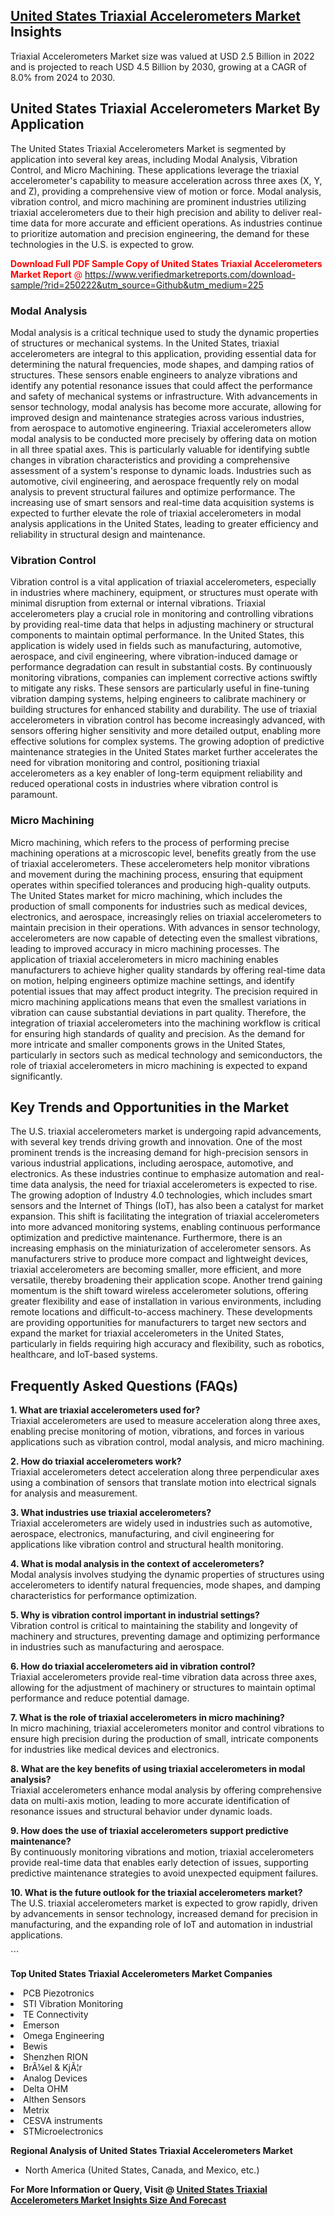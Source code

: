 <h2><a href="https://www.verifiedmarketreports.com/download-sample/?rid=250222&amp;utm_source=Github&amp;utm_medium=225" target="_blank">United States Triaxial Accelerometers Market</a> Insights</h2><p>Triaxial Accelerometers Market size was valued at USD 2.5 Billion in 2022 and is projected to reach USD 4.5 Billion by 2030, growing at a CAGR of 8.0% from 2024 to 2030.</p><p> <h2>United States Triaxial Accelerometers Market By Application</h2> <p>The United States Triaxial Accelerometers Market is segmented by application into several key areas, including Modal Analysis, Vibration Control, and Micro Machining. These applications leverage the triaxial accelerometer's capability to measure acceleration across three axes (X, Y, and Z), providing a comprehensive view of motion or force. Modal analysis, vibration control, and micro machining are prominent industries utilizing triaxial accelerometers due to their high precision and ability to deliver real-time data for more accurate and efficient operations. As industries continue to prioritize automation and precision engineering, the demand for these technologies in the U.S. is expected to grow. <p><span class=""><span style="color: #ff0000;"><strong>Download Full PDF Sample Copy of United States Triaxial Accelerometers Market Report</strong> @ </span><a href="https://www.verifiedmarketreports.com/download-sample/?rid=250222&amp;utm_source=Github&amp;utm_medium=225" target="_blank">https://www.verifiedmarketreports.com/download-sample/?rid=250222&amp;utm_source=Github&amp;utm_medium=225</a></span></p></p> <h3>Modal Analysis</h3> <p>Modal analysis is a critical technique used to study the dynamic properties of structures or mechanical systems. In the United States, triaxial accelerometers are integral to this application, providing essential data for determining the natural frequencies, mode shapes, and damping ratios of structures. These sensors enable engineers to analyze vibrations and identify any potential resonance issues that could affect the performance and safety of mechanical systems or infrastructure. With advancements in sensor technology, modal analysis has become more accurate, allowing for improved design and maintenance strategies across various industries, from aerospace to automotive engineering. Triaxial accelerometers allow modal analysis to be conducted more precisely by offering data on motion in all three spatial axes. This is particularly valuable for identifying subtle changes in vibration characteristics and providing a comprehensive assessment of a system's response to dynamic loads. Industries such as automotive, civil engineering, and aerospace frequently rely on modal analysis to prevent structural failures and optimize performance. The increasing use of smart sensors and real-time data acquisition systems is expected to further elevate the role of triaxial accelerometers in modal analysis applications in the United States, leading to greater efficiency and reliability in structural design and maintenance.</p> <h3>Vibration Control</h3> <p>Vibration control is a vital application of triaxial accelerometers, especially in industries where machinery, equipment, or structures must operate with minimal disruption from external or internal vibrations. Triaxial accelerometers play a crucial role in monitoring and controlling vibrations by providing real-time data that helps in adjusting machinery or structural components to maintain optimal performance. In the United States, this application is widely used in fields such as manufacturing, automotive, aerospace, and civil engineering, where vibration-induced damage or performance degradation can result in substantial costs. By continuously monitoring vibrations, companies can implement corrective actions swiftly to mitigate any risks. These sensors are particularly useful in fine-tuning vibration damping systems, helping engineers to calibrate machinery or building structures for enhanced stability and durability. The use of triaxial accelerometers in vibration control has become increasingly advanced, with sensors offering higher sensitivity and more detailed output, enabling more effective solutions for complex systems. The growing adoption of predictive maintenance strategies in the United States market further accelerates the need for vibration monitoring and control, positioning triaxial accelerometers as a key enabler of long-term equipment reliability and reduced operational costs in industries where vibration control is paramount.</p> <h3>Micro Machining</h3> <p>Micro machining, which refers to the process of performing precise machining operations at a microscopic level, benefits greatly from the use of triaxial accelerometers. These accelerometers help monitor vibrations and movement during the machining process, ensuring that equipment operates within specified tolerances and producing high-quality outputs. The United States market for micro machining, which includes the production of small components for industries such as medical devices, electronics, and aerospace, increasingly relies on triaxial accelerometers to maintain precision in their operations. With advances in sensor technology, accelerometers are now capable of detecting even the smallest vibrations, leading to improved accuracy in micro machining processes. The application of triaxial accelerometers in micro machining enables manufacturers to achieve higher quality standards by offering real-time data on motion, helping engineers optimize machine settings, and identify potential issues that may affect product integrity. The precision required in micro machining applications means that even the smallest variations in vibration can cause substantial deviations in part quality. Therefore, the integration of triaxial accelerometers into the machining workflow is critical for ensuring high standards of quality and precision. As the demand for more intricate and smaller components grows in the United States, particularly in sectors such as medical technology and semiconductors, the role of triaxial accelerometers in micro machining is expected to expand significantly.</p> <h2>Key Trends and Opportunities in the Market</h2> <p>The U.S. triaxial accelerometers market is undergoing rapid advancements, with several key trends driving growth and innovation. One of the most prominent trends is the increasing demand for high-precision sensors in various industrial applications, including aerospace, automotive, and electronics. As these industries continue to emphasize automation and real-time data analysis, the need for triaxial accelerometers is expected to rise. The growing adoption of Industry 4.0 technologies, which includes smart sensors and the Internet of Things (IoT), has also been a catalyst for market expansion. This shift is facilitating the integration of triaxial accelerometers into more advanced monitoring systems, enabling continuous performance optimization and predictive maintenance. Furthermore, there is an increasing emphasis on the miniaturization of accelerometer sensors. As manufacturers strive to produce more compact and lightweight devices, triaxial accelerometers are becoming smaller, more efficient, and more versatile, thereby broadening their application scope. Another trend gaining momentum is the shift toward wireless accelerometer solutions, offering greater flexibility and ease of installation in various environments, including remote locations and difficult-to-access machinery. These developments are providing opportunities for manufacturers to target new sectors and expand the market for triaxial accelerometers in the United States, particularly in fields requiring high accuracy and flexibility, such as robotics, healthcare, and IoT-based systems.</p> <h2>Frequently Asked Questions (FAQs)</h2> <p><b>1. What are triaxial accelerometers used for?</b><br>Triaxial accelerometers are used to measure acceleration along three axes, enabling precise monitoring of motion, vibrations, and forces in various applications such as vibration control, modal analysis, and micro machining.</p> <p><b>2. How do triaxial accelerometers work?</b><br>Triaxial accelerometers detect acceleration along three perpendicular axes using a combination of sensors that translate motion into electrical signals for analysis and measurement.</p> <p><b>3. What industries use triaxial accelerometers?</b><br>Triaxial accelerometers are widely used in industries such as automotive, aerospace, electronics, manufacturing, and civil engineering for applications like vibration control and structural health monitoring.</p> <p><b>4. What is modal analysis in the context of accelerometers?</b><br>Modal analysis involves studying the dynamic properties of structures using accelerometers to identify natural frequencies, mode shapes, and damping characteristics for performance optimization.</p> <p><b>5. Why is vibration control important in industrial settings?</b><br>Vibration control is critical to maintaining the stability and longevity of machinery and structures, preventing damage and optimizing performance in industries such as manufacturing and aerospace.</p> <p><b>6. How do triaxial accelerometers aid in vibration control?</b><br>Triaxial accelerometers provide real-time vibration data across three axes, allowing for the adjustment of machinery or structures to maintain optimal performance and reduce potential damage.</p> <p><b>7. What is the role of triaxial accelerometers in micro machining?</b><br>In micro machining, triaxial accelerometers monitor and control vibrations to ensure high precision during the production of small, intricate components for industries like medical devices and electronics.</p> <p><b>8. What are the key benefits of using triaxial accelerometers in modal analysis?</b><br>Triaxial accelerometers enhance modal analysis by offering comprehensive data on multi-axis motion, leading to more accurate identification of resonance issues and structural behavior under dynamic loads.</p> <p><b>9. How does the use of triaxial accelerometers support predictive maintenance?</b><br>By continuously monitoring vibrations and motion, triaxial accelerometers provide real-time data that enables early detection of issues, supporting predictive maintenance strategies to avoid unexpected equipment failures.</p> <p><b>10. What is the future outlook for the triaxial accelerometers market?</b><br>The U.S. triaxial accelerometers market is expected to grow rapidly, driven by advancements in sensor technology, increased demand for precision in manufacturing, and the expanding role of IoT and automation in industrial applications.</p> ```</p><p><strong>Top United States Triaxial Accelerometers Market Companies</strong></p><div data-test-id=""><p><li>PCB Piezotronics</li><li> STI Vibration Monitoring</li><li> TE Connectivity</li><li> Emerson</li><li> Omega Engineering</li><li> Bewis</li><li> Shenzhen RION</li><li> BrÃ¼el & KjÃ¦r</li><li> Analog Devices</li><li> Delta OHM</li><li> Althen Sensors</li><li> Metrix</li><li> CESVA instruments</li><li> STMicroelectronics</li></p><div><strong>Regional Analysis of&nbsp;United States Triaxial Accelerometers Market</strong></div><ul><li dir="ltr"><p dir="ltr">North America&nbsp;(United States, Canada, and Mexico, etc.)</p></li></ul><p><strong>For More Information or Query, Visit @&nbsp;</strong><strong><a href="https://www.verifiedmarketreports.com/product/triaxial-accelerometers-market/?utm_source=Github&amp;utm_medium=225" target="_blank">United States Triaxial Accelerometers Market Insights Size And Forecast</a></strong></p></div>
